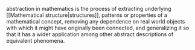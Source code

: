 abstraction in mathematics is the process of extracting underlying [[Mathematical structure|structures]], patterns or properties of a mathematical concept, removing any dependence on real world objects with which it might have originally been connected, and generalizing it so that it has a wider application among other abstract descriptions of equivalent phenomena.